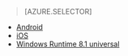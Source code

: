 > [AZURE.SELECTOR]
- [Android](/documentation/articles/notification-hubs-aspnet-backend-gcm-android-push-to-user-google-notification/)
- [iOS](/documentation/articles/notification-hubs-aspnet-backend-ios-apple-apns-notification/)
- [Windows Runtime 8.1 universal](/documentation/articles/notification-hubs-aspnet-backend-windows-dotnet-wns-notification/)

